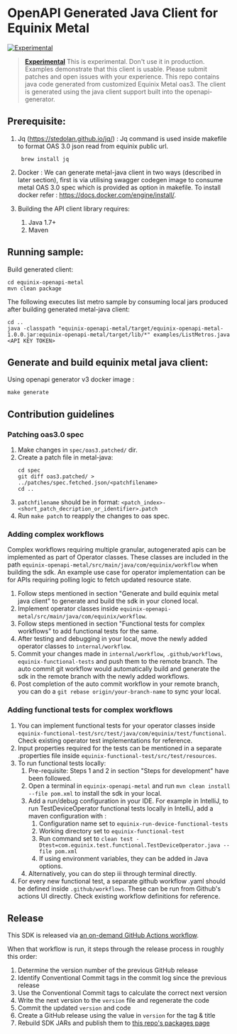 # OpenAPI Generated Java Client for Equinix Metal

[![Experimental](https://img.shields.io/badge/Stability-Experimental-red.svg)](https://github.com/equinix-labs/equinix-labs/blob/main/uniform-standards.md)

> **[Experimental](https://github.com/equinix-labs/equinix-labs/blob/main/experimental-statement.md)**
> This is experimental. Don't use it in production. Examples demonstrate that this client is usable. Please submit patches and open issues with your experience. This repo contains java code generated from customized Equinix Metal oas3. The client is generated using the java client support built into the openapi-generator.

## Prerequisite:

1. Jq (https://stedolan.github.io/jq/) : Jq command is used inside makefile to format OAS 3.0 json read from equinix public url.
   ```
    brew install jq
   ```

2. Docker : We can generate metal-java client in two ways (described in later section), first is via utilising swagger codegen image to consume metal OAS 3.0 spec which is provided as option in makefile. To install docker refer : https://docs.docker.com/engine/install/.

3. Building the API client library requires:
   1. Java 1.7+
   2. Maven

  
## Running sample:

Build generated client:
```
cd equinix-openapi-metal
mvn clean package
```

The following executes list metro sample by consuming local jars produced after building generated metal-java client:
```
cd ..
java -classpath "equinix-openapi-metal/target/equinix-openapi-metal-1.0.0.jar:equinix-openapi-metal/target/lib/*" examples/ListMetros.java <API KEY TOKEN>
```

## Generate and build equinix metal java client:

Using openapi generator v3 docker image :
```
make generate
```

## Contribution guidelines

### Patching oas3.0 spec
1. Make changes in ``spec/oas3.patched/`` dir.
2. Create a patch file in metal-java:
   ```
   cd spec
   git diff oas3.patched/ > ../patches/spec.fetched.json/<patchfilename>
   cd ..
   ```
3. ``patchfilename`` should be in format: ``<patch_index>-<short_patch_decription_or_identifier>.patch``
4. Run ``make patch`` to reapply the changes to oas spec.

### Adding complex workflows
Complex workflows requiring multiple granular, autogenerated apis can be implemented as part of Operator classes. These classes are included in the path ``equinix-openapi-metal/src/main/java/com/equinix/workflow`` when building the sdk. An example use case for operator implementation can be for APIs requiring polling logic to fetch updated resource state.
1. Follow steps mentioned in section "Generate and build equinix metal java client" to generate and build the sdk in your cloned local.
2. Implement operator classes inside ```equinix-openapi-metal/src/main/java/com/equinix/workflow```.
3. Follow steps mentioned in section "Functional tests for complex workflows" to add functional tests for the same.
4. After testing and debugging in your local, move the newly added operator classes to ``internal/workflow``.
5. Commit your changes made in ```internal/workflow```, ```.github/workflows```, ```equinix-functional-tests``` and push them to the remote branch. The auto commit git workflow would automatically build and generate the sdk in the remote branch with the newly added workflows.
6. Post completion of the auto commit workflow in your remote branch, you can do a ```git rebase origin/your-branch-name``` to sync your local.

### Adding functional tests for complex workflows
1. You can implement functional tests for your operator classes inside ```equinix-functional-test/src/test/java/com/equinix/test/functional```. Check existing operator test implementations for reference.
2. Input properties required for the tests can be mentioned in a separate .properties file inside ```equinix-functional-test/src/test/resources```.
3. To run functional tests locally:
   1. Pre-requisite: Steps 1 and 2 in section "Steps for development" have been followed.
   2. Open a terminal in ```equinix-openapi-metal``` and run ```mvn clean install --file pom.xml``` to install the sdk in your local. 
   3. Add a run/debug configuration in your IDE. For example in IntelliJ, to run TestDeviceOperator functional tests locally in IntelliJ, add a maven configuration with :
      1. Configuration name set to ```equinix-run-device-functional-tests```
      2. Working directory set to ```equinix-functional-test```
      3. Run command set to ```clean test -Dtest=com.equinix.test.functional.TestDeviceOperator.java --file pom.xml```
      4. If using environment variables, they can be added in Java options. 
   4. Alternatively, you can do step iii through terminal directly. 
4. For every new functional test, a separate github workflow .yaml should be defined inside ```.github/workflows```. These can be run from Github's actions UI directly. Check existing workflow definitions for reference.

## Release

This SDK is released via [an on-demand GitHub Actions workflow](https://github.com/equinix-labs/metal-java/actions/workflows/release.yaml).

When that workflow is run, it steps through the release process in roughly this order:

1. Determine the version number of the previous GitHub release
2. Identify Conventional Commit tags in the commit log since the previous release
3. Use the Conventional Commit tags to calculate the correct next version
4. Write the next version to the `version` file and regenerate the code
5. Commit the updated `version` and code
6. Create a GitHub release using the value in `version` for the tag & title
7. Rebuild SDK JARs and publish them to [this repo's packages page](https://github.com/equinix-labs/metal-java/packages/)
